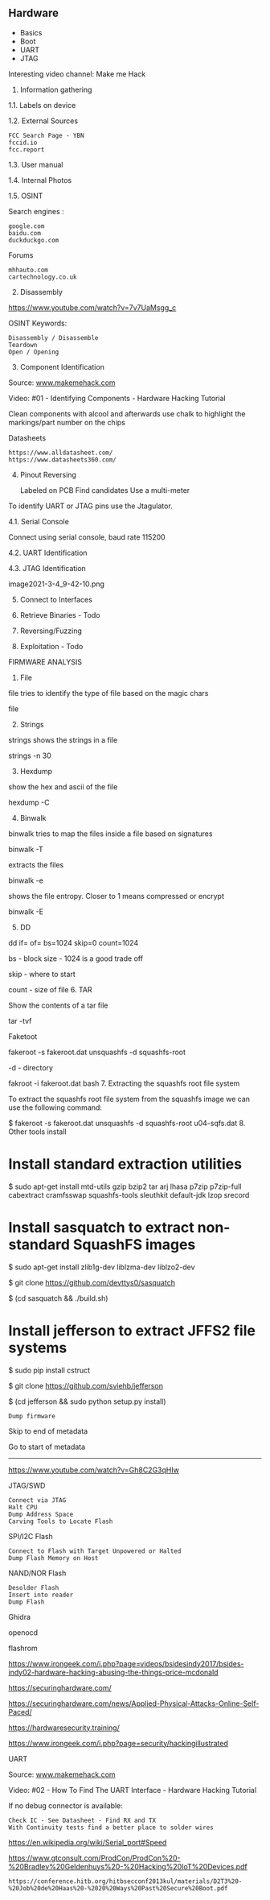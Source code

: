 
## Hardware ##

- Basics
- Boot
- UART
- JTAG



Interesting video channel: Make me Hack


1. Information gathering

1.1. Labels on device

1.2. External Sources

    FCC Search Page - YBN
    fccid.io
    fcc.report

1.3. User manual

1.4. Internal Photos

1.5. OSINT

Search engines :

    google.com
    baidu.com
    duckduckgo.com

Forums

    mhhauto.com
    cartechnology.co.uk


2. Disassembly

https://www.youtube.com/watch?v=7v7UaMsgg_c

OSINT Keywords:

    Disassembly / Disassemble
    Teardown
    Open / Opening

3. Component Identification


Source: www.makemehack.com

Video: #01 - Identifying Components - Hardware Hacking Tutorial

Clean components with alcool and afterwards use chalk to highlight the markings/part number on the chips


Datasheets

    https://www.alldatasheet.com/
    https://www.datasheets360.com/
    

4. Pinout Reversing

    Labeled on PCB
    Find candidates
    Use a multi-meter

To identify UART or JTAG pins use the Jtagulator.

4.1. Serial Console

Connect using serial console, baud rate 115200

4.2. UART Identification

4.3. JTAG Identification

image2021-3-4_9-42-10.png


5. Connect to Interfaces


6. Retrieve Binaries - Todo


7. Reversing/Fuzzing


8. Exploitation - Todo





FIRMWARE ANALYSIS

1. File

file tries to identify the type of file based on the magic chars

file <filename>


2. Strings

strings shows the strings in a file

strings -n 30 <filename>


3. Hexdump

show the hex and ascii of the file

hexdump -C <filename>


4. Binwalk

binwalk tries to map the files inside a file based on signatures

binwalk -T <filename>


extracts the files

binwalk -e <filename>


shows the file entropy. Closer to 1 means compressed or encrypt

binwalk -E <filename>


5. DD

dd if=<input-filename> of=<output-filename> bs=1024 skip=0 count=1024

bs - block size - 1024 is a good trade off

skip - where to start

count - size of file
6. TAR

Show the contents of a tar file

tar -tvf

Faketoot

fakeroot -s fakeroot.dat unsquashfs -d squashfs-root <filename>

-d - directory

fakroot -i fakeroot.dat bash
7. Extracting the squashfs root file system

To extract the squashfs root file system from the squashfs image we can use the following command:

$ fakeroot -s fakeroot.dat unsquashfs -d squashfs-root u04-sqfs.dat
8. Other tools install


# Install standard extraction utilities

$ sudo apt-get install mtd-utils gzip bzip2 tar arj lhasa p7zip p7zip-full cabextract cramfsswap squashfs-tools sleuthkit default-jdk lzop srecord


# Install sasquatch to extract non-standard SquashFS images

$ sudo apt-get install zlib1g-dev liblzma-dev liblzo2-dev

$ git clone https://github.com/devttys0/sasquatch

$ (cd sasquatch && ./build.sh)


# Install jefferson to extract JFFS2 file systems

$ sudo pip install cstruct

$ git clone https://github.com/sviehb/jefferson

$ (cd jefferson && sudo python setup.py install)


    
    
    
    Dump firmware
Skip to end of metadata

    
Go to start of metadata


--------------------------------------------------

https://www.youtube.com/watch?v=Gh8C2G3qHIw


JTAG/SWD

    Connect via JTAG
    Halt CPU
    Dump Address Space
    Carving Tools to Locate Flash


SPI/I2C Flash

    Connect to Flash with Target Unpowered or Halted
    Dump Flash Memory on Host


NAND/NOR Flash

    Desolder Flash
    Insert into reader
    Dump Flash


Ghidra

openocd

flashrom


https://www.irongeek.com/i.php?page=videos/bsidesindy2017/bsides-indy02-hardware-hacking-abusing-the-things-price-mcdonald

https://securinghardware.com/

https://securinghardware.com/news/Applied-Physical-Attacks-Online-Self-Paced/

https://hardwaresecurity.training/


https://www.irongeek.com/i.php?page=security/hackingillustrated

UART
    


Source: www.makemehack.com

Video: #02 - How To Find The UART Interface - Hardware Hacking Tutorial


If no debug connector is available:

    Check IC - See Datasheet - Find RX and TX
    With Continuity tests find a better place to solder wires



https://en.wikipedia.org/wiki/Serial_port#Speed

    

https://www.gtconsult.com/ProdCon/ProdCon%20-%20Bradley%20Geldenhuys%20-%20Hacking%20IoT%20Devices.pdf    
    
    
    https://conference.hitb.org/hitbsecconf2013kul/materials/D2T3%20-%20Job%20de%20Haas%20-%2020%20Ways%20Past%20Secure%20Boot.pdf
